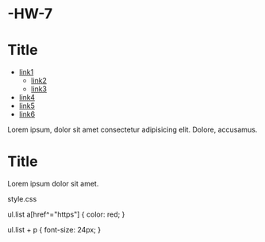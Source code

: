 # -HW-7
<!DOCTYPE html>
<html lang="en">
<head>
    <meta charset="UTF-8">
    <meta name="viewport" content="width=device-width, initial-scale=1.0">
    <title>Document</title>
    <link rel="stylesheet" href="style.css">
</head>
<body>
    <div class="holder">
        <h1>Title</h1>
        <ul class="list">
          <li>
            <a href="#">link1</a>
            <ul>
              <li>
                <a href="#">link2</a>
              </li>
              <li>
                <a href="#">link3</a>
              </li>
            </ul>
          </li>
          <li>
            <a href="https://www.youtube.com/">link4</a>
          </li>
          <li>
            <a href="https://validator.w3.org/">link5</a>
          </li>
          <li>
            <a href="#">link6</a>
          </li>
        </ul>
        <p>
          Lorem ipsum, dolor sit amet consectetur adipisicing elit. Dolore, accusamus.
        </p>
        <h1>Title</h1>
        <p>Lorem ipsum dolor sit amet.</p>
      </div>
</body>
</html>


style.css

ul.list a[href^="https"] {
    color: red;
}

ul.list + p {
    font-size: 24px;
}


